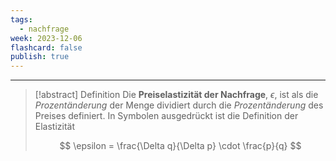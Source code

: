```yaml
---
tags:
  - nachfrage
week: 2023-12-06
flashcard: false
publish: true
---
```

***

> [!abstract] Definition 
> Die **Preiselastizität der Nachfrage**, $\epsilon$, ist als die *Prozentänderung* der Menge dividiert durch die *Prozentänderung* des Preises definiert.
> In Symbolen ausgedrückt ist die Definition der Elastizität
> 
> $$
> \epsilon = \frac{\Delta q}{\Delta p} \cdot \frac{p}{q}
$$

